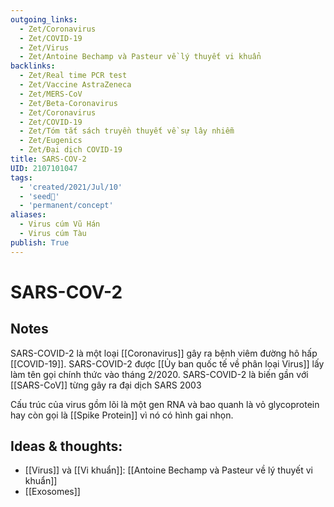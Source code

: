 ```yaml
---
outgoing_links:
  - Zet/Coronavirus
  - Zet/COVID-19
  - Zet/Virus
  - Zet/Antoine Bechamp và Pasteur về lý thuyết vi khuẩn
backlinks:
  - Zet/Real time PCR test
  - Zet/Vaccine AstraZeneca
  - Zet/MERS-CoV
  - Zet/Beta-Coronavirus
  - Zet/Coronavirus
  - Zet/COVID-19
  - Zet/Tóm tắt sách truyền thuyết về sự lây nhiễm
  - Zet/Eugenics
  - Zet/Đại dịch COVID-19
title: SARS-COV-2
UID: 2107101047
tags:
  - 'created/2021/Jul/10'
  - 'seed🥜'
  - 'permanent/concept'
aliases:
  - Virus cúm Vũ Hán
  - Virus cúm Tàu
publish: True
---
```

# SARS-COV-2

## Notes
SARS-COVID-2 là một loại [[Coronavirus]] gây ra bệnh viêm đường hô hấp [[COVID-19]]. SARS-COVID-2 được [[Ủy ban quốc tế về phân loại Virus]] lấy làm tên gọi chính thức vào tháng 2/2020. SARS-COVID-2 là biến gần với [[SARS-CoV]] từng gây ra đại dịch SARS 2003

Cấu trúc của virus gồm lõi là một gen RNA và bao quanh là vỏ glycoprotein hay còn gọi là [[Spike Protein]] vì nó có hình gai nhọn.

## Ideas & thoughts:
- [[Virus]] và [[Vi khuẩn]]: [[Antoine Bechamp và Pasteur về lý thuyết vi khuẩn]]
- [[Exosomes]]
